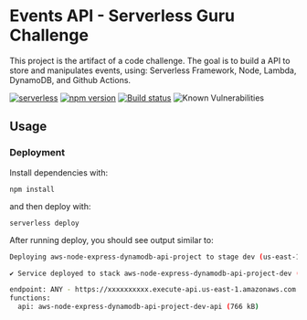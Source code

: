 # Events API - Serverless Guru Challenge

This project is the artifact of a code challenge.
The goal is to build a API to store and manipulates events, using: Serverless Framework, Node, Lambda, DynamoDB, and Github Actions.

[![serverless](http://public.serverless.com/badges/v3.svg)](http://www.serverless.com) [![npm version](https://badge.fury.io/js/serverless.svg)](https://badge.fury.io/js/serverless) [![Build status](https://github.com/heavyjg/events-api/actions/workflows/main.yml/badge.svg)](https://github.com/heavyjg/sguru-challenge-events-api/actions?query=main) ![Known Vulnerabilities](https://snyk.io/test/github/heavyjg/events-api/badge.svg)

## Usage

### Deployment

Install dependencies with:

```
npm install
```

and then deploy with:

```
serverless deploy
```

After running deploy, you should see output similar to:

```bash
Deploying aws-node-express-dynamodb-api-project to stage dev (us-east-1)

✔ Service deployed to stack aws-node-express-dynamodb-api-project-dev (196s)

endpoint: ANY - https://xxxxxxxxxx.execute-api.us-east-1.amazonaws.com
functions:
  api: aws-node-express-dynamodb-api-project-dev-api (766 kB)
```
